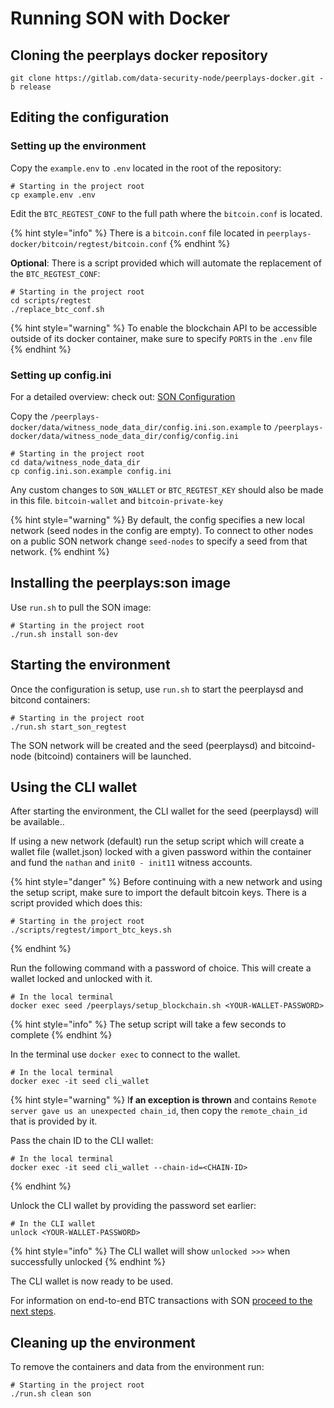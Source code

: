 # Running SON with Docker

## Cloning the peerplays docker repository 

```text
git clone https://gitlab.com/data-security-node/peerplays-docker.git -b release
```

## Editing the configuration

###  Setting up the environment

Copy the `example.env` to `.env`  located in the root of the repository:

```text
# Starting in the project root
cp example.env .env
```

Edit the `BTC_REGTEST_CONF` to the full path where the `bitcoin.conf` is located. 

{% hint style="info" %}
There is a `bitcoin.conf` file located in `peerplays-docker/bitcoin/regtest/bitcoin.conf`
{% endhint %}

**Optional**: There is a script provided which will automate the replacement of the `BTC_REGTEST_CONF`:

```text
# Starting in the project root
cd scripts/regtest
./replace_btc_conf.sh
```

{% hint style="warning" %}
To enable the blockchain API to be accessible outside of its docker container, make sure to specify `PORTS` in the `.env` file
{% endhint %}

### Setting up config.ini

For a detailed overview: check out: [SON Configuration](son-configuration.md)

Copy the `/peerplays-docker/data/witness_node_data_dir/config.ini.son.example` to `/peerplays-docker/data/witness_node_data_dir/config/config.ini`

```text
# Starting in the project root
cd data/witness_node_data_dir
cp config.ini.son.example config.ini
```

Any custom changes to `SON_WALLET` or `BTC_REGTEST_KEY` should also be made in this file. `bitcoin-wallet` and `bitcoin-private-key`

{% hint style="warning" %}
By default, the config specifies a new local network \(seed nodes in the config are empty\). To connect to other nodes on a public SON network change `seed-nodes` to specify a seed from that network.
{% endhint %}

## Installing the peerplays:son image

Use `run.sh` to pull the SON image:

```text
# Starting in the project root
./run.sh install son-dev
```

## Starting the environment

Once the configuration is setup, use `run.sh` to start the peerplaysd and bitcond containers:

```text
# Starting in the project root
./run.sh start_son_regtest
```

The SON network will be created and the seed \(peerplaysd\) and bitcoind-node \(bitcoind\) containers will be launched. 

## Using the CLI wallet

After starting the environment, the CLI wallet for the seed \(peerplaysd\) will be available..

If using a new network \(default\) run the setup script which will create a wallet file \(wallet.json\) locked with a given password within the container and fund the `nathan` and `init0 - init11` witness accounts. 

{% hint style="danger" %}
Before continuing with a new network and using the setup script, make sure to import the default bitcoin keys. There is a script provided which does this:

```text
# Starting in the project root
./scripts/regtest/import_btc_keys.sh
```
{% endhint %}

Run the following command with a password of choice. This will create a wallet locked and unlocked with it.

```text
# In the local terminal
docker exec seed /peerplays/setup_blockchain.sh <YOUR-WALLET-PASSWORD>
```

{% hint style="info" %}
The setup script will take a few seconds to complete
{% endhint %}

In the terminal use `docker exec` to connect to the wallet.

```text
# In the local terminal
docker exec -it seed cli_wallet
```

{% hint style="warning" %}
I**f an exception is thrown** and contains `Remote server gave us an unexpected chain_id`, then copy the `remote_chain_id` that is provided by it. 

Pass the chain ID to the CLI wallet:

```text
# In the local terminal
docker exec -it seed cli_wallet --chain-id=<CHAIN-ID>
```
{% endhint %}

Unlock the CLI wallet by providing the password set earlier:

```text
# In the CLI wallet
unlock <YOUR-WALLET-PASSWORD>
```

{% hint style="info" %}
The CLI wallet will show `unlocked >>>` when successfully unlocked
{% endhint %}

The CLI wallet is now ready to be used.

For information on end-to-end BTC transactions with SON [proceed to the next steps](bitcoin-transactions.md). 

## Cleaning up the environment

To remove the containers and data from the environment run:

```text
# Starting in the project root
./run.sh clean son
```

